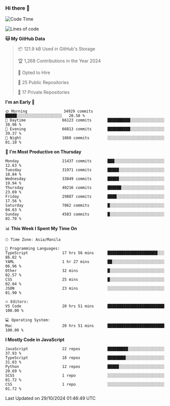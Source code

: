 ### Hi there 👋

<!--START_SECTION:waka-->
![Code Time](http://img.shields.io/badge/Code%20Time-1%2C244%20hrs%2038%20mins-blue)

![Lines of code](https://img.shields.io/badge/From%20Hello%20World%20I%27ve%20Written-67.3%20million%20lines%20of%20code-blue)

**🐱 My GitHub Data** 

> 📦 121.9 kB Used in GitHub's Storage 
 > 
> 🏆 1,268 Contributions in the Year 2024
 > 
> 💼 Opted to Hire
 > 
> 📜 25 Public Repositories 
 > 
> 🔑 17 Private Repositories 
 > 
**I'm an Early 🐤** 

```text
🌞 Morning                34929 commits       █████░░░░░░░░░░░░░░░░░░░░   20.58 % 
🌆 Daytime                66123 commits       ██████████░░░░░░░░░░░░░░░   38.96 % 
🌃 Evening                66813 commits       ██████████░░░░░░░░░░░░░░░   39.37 % 
🌙 Night                  1860 commits        ░░░░░░░░░░░░░░░░░░░░░░░░░   01.10 % 
```
📅 **I'm Most Productive on Thursday** 

```text
Monday                   21437 commits       ███░░░░░░░░░░░░░░░░░░░░░░   12.63 % 
Tuesday                  31971 commits       █████░░░░░░░░░░░░░░░░░░░░   18.84 % 
Wednesday                33849 commits       █████░░░░░░░░░░░░░░░░░░░░   19.94 % 
Thursday                 40216 commits       ██████░░░░░░░░░░░░░░░░░░░   23.69 % 
Friday                   29807 commits       ████░░░░░░░░░░░░░░░░░░░░░   17.56 % 
Saturday                 7862 commits        █░░░░░░░░░░░░░░░░░░░░░░░░   04.63 % 
Sunday                   4583 commits        █░░░░░░░░░░░░░░░░░░░░░░░░   02.70 % 
```


📊 **This Week I Spent My Time On** 

```text
🕑︎ Time Zone: Asia/Manila

💬 Programming Languages: 
TypeScript               17 hrs 56 mins      ██████████████████████░░░   86.02 % 
YAML                     1 hr 27 mins        ██░░░░░░░░░░░░░░░░░░░░░░░   06.96 % 
Other                    32 mins             █░░░░░░░░░░░░░░░░░░░░░░░░   02.57 % 
CSS                      25 mins             █░░░░░░░░░░░░░░░░░░░░░░░░   02.04 % 
JSON                     23 mins             ░░░░░░░░░░░░░░░░░░░░░░░░░   01.90 % 

🔥 Editors: 
VS Code                  20 hrs 51 mins      █████████████████████████   100.00 % 

💻 Operating System: 
Mac                      20 hrs 51 mins      █████████████████████████   100.00 % 
```

**I Mostly Code in JavaScript** 

```text
JavaScript               22 repos            █████████░░░░░░░░░░░░░░░░   37.93 % 
TypeScript               18 repos            ████████░░░░░░░░░░░░░░░░░   31.03 % 
Python                   12 repos            █████░░░░░░░░░░░░░░░░░░░░   20.69 % 
SCSS                     1 repo              ░░░░░░░░░░░░░░░░░░░░░░░░░   01.72 % 
CSS                      1 repo              ░░░░░░░░░░░░░░░░░░░░░░░░░   01.72 % 
```




 Last Updated on 29/10/2024 01:46:49 UTC
<!--END_SECTION:waka-->
